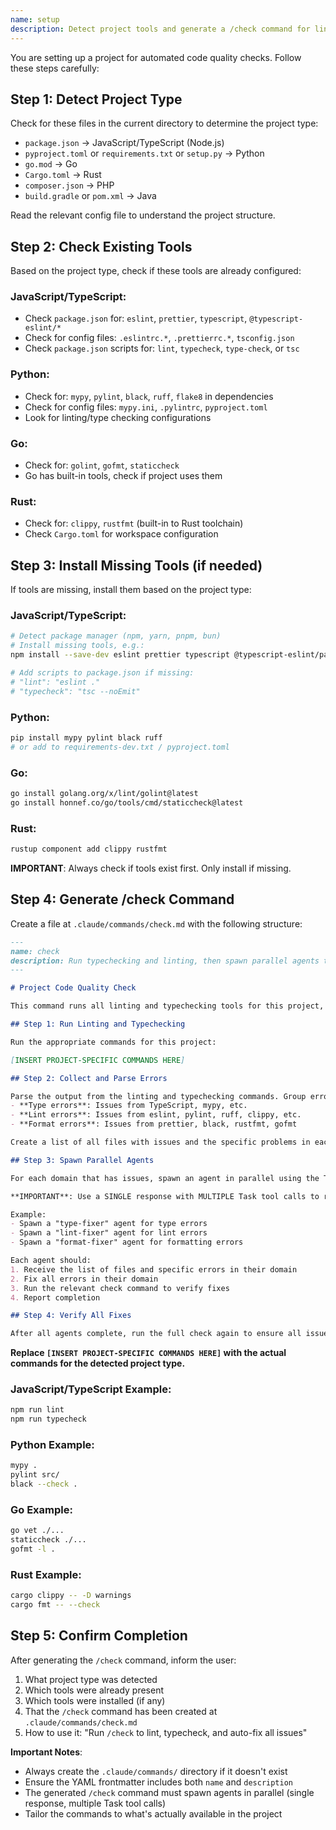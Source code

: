 ```yaml
---
name: setup
description: Detect project tools and generate a /check command for linting and typechecking
---
```


You are setting up a project for automated code quality checks. Follow these steps carefully:

## Step 1: Detect Project Type

Check for these files in the current directory to determine the project type:
- `package.json` → JavaScript/TypeScript (Node.js)
- `pyproject.toml` or `requirements.txt` or `setup.py` → Python
- `go.mod` → Go
- `Cargo.toml` → Rust
- `composer.json` → PHP
- `build.gradle` or `pom.xml` → Java

Read the relevant config file to understand the project structure.

## Step 2: Check Existing Tools

Based on the project type, check if these tools are already configured:

### JavaScript/TypeScript:
- Check `package.json` for: `eslint`, `prettier`, `typescript`, `@typescript-eslint/*`
- Check for config files: `.eslintrc.*`, `.prettierrc.*`, `tsconfig.json`
- Check `package.json` scripts for: `lint`, `typecheck`, `type-check`, or `tsc`

### Python:
- Check for: `mypy`, `pylint`, `black`, `ruff`, `flake8` in dependencies
- Check for config files: `mypy.ini`, `.pylintrc`, `pyproject.toml`
- Look for linting/type checking configurations

### Go:
- Check for: `golint`, `gofmt`, `staticcheck`
- Go has built-in tools, check if project uses them

### Rust:
- Check for: `clippy`, `rustfmt` (built-in to Rust toolchain)
- Check `Cargo.toml` for workspace configuration

## Step 3: Install Missing Tools (if needed)

If tools are missing, install them based on the project type:

### JavaScript/TypeScript:
```bash
# Detect package manager (npm, yarn, pnpm, bun)
# Install missing tools, e.g.:
npm install --save-dev eslint prettier typescript @typescript-eslint/parser @typescript-eslint/eslint-plugin

# Add scripts to package.json if missing:
# "lint": "eslint ."
# "typecheck": "tsc --noEmit"
```

### Python:
```bash
pip install mypy pylint black ruff
# or add to requirements-dev.txt / pyproject.toml
```

### Go:
```bash
go install golang.org/x/lint/golint@latest
go install honnef.co/go/tools/cmd/staticcheck@latest
```

### Rust:
```bash
rustup component add clippy rustfmt
```

**IMPORTANT**: Always check if tools exist first. Only install if missing.

## Step 4: Generate /check Command

Create a file at `.claude/commands/check.md` with the following structure:

```markdown
---
name: check
description: Run typechecking and linting, then spawn parallel agents to fix all issues
---

# Project Code Quality Check

This command runs all linting and typechecking tools for this project, collects errors, groups them by domain, and spawns parallel agents to fix them.

## Step 1: Run Linting and Typechecking

Run the appropriate commands for this project:

[INSERT PROJECT-SPECIFIC COMMANDS HERE]

## Step 2: Collect and Parse Errors

Parse the output from the linting and typechecking commands. Group errors by domain:
- **Type errors**: Issues from TypeScript, mypy, etc.
- **Lint errors**: Issues from eslint, pylint, ruff, clippy, etc.
- **Format errors**: Issues from prettier, black, rustfmt, gofmt

Create a list of all files with issues and the specific problems in each file.

## Step 3: Spawn Parallel Agents

For each domain that has issues, spawn an agent in parallel using the Task tool:

**IMPORTANT**: Use a SINGLE response with MULTIPLE Task tool calls to run agents in parallel.

Example:
- Spawn a "type-fixer" agent for type errors
- Spawn a "lint-fixer" agent for lint errors
- Spawn a "format-fixer" agent for formatting errors

Each agent should:
1. Receive the list of files and specific errors in their domain
2. Fix all errors in their domain
3. Run the relevant check command to verify fixes
4. Report completion

## Step 4: Verify All Fixes

After all agents complete, run the full check again to ensure all issues are resolved.
```

**Replace `[INSERT PROJECT-SPECIFIC COMMANDS HERE]` with the actual commands for the detected project type.**

### JavaScript/TypeScript Example:
```bash
npm run lint
npm run typecheck
```

### Python Example:
```bash
mypy .
pylint src/
black --check .
```

### Go Example:
```bash
go vet ./...
staticcheck ./...
gofmt -l .
```

### Rust Example:
```bash
cargo clippy -- -D warnings
cargo fmt -- --check
```

## Step 5: Confirm Completion

After generating the `/check` command, inform the user:
1. What project type was detected
2. Which tools were already present
3. Which tools were installed (if any)
4. That the `/check` command has been created at `.claude/commands/check.md`
5. How to use it: "Run `/check` to lint, typecheck, and auto-fix all issues"

**Important Notes**:
- Always create the `.claude/commands/` directory if it doesn't exist
- Ensure the YAML frontmatter includes both `name` and `description`
- The generated `/check` command must spawn agents in parallel (single response, multiple Task tool calls)
- Tailor the commands to what's actually available in the project
